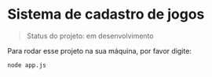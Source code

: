 # Sistema de cadastro de jogos

> Status do projeto: em desenvolvimento

Para rodar esse projeto na sua máquina, por favor digite:

```
node app.js
```


